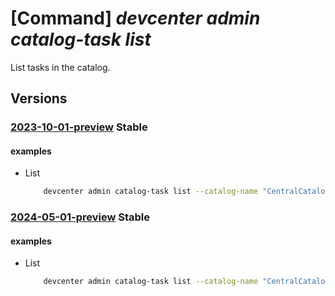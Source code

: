 # [Command] _devcenter admin catalog-task list_

List tasks in the catalog.

## Versions

### [2023-10-01-preview](/Resources/mgmt-plane/L3N1YnNjcmlwdGlvbnMve30vcmVzb3VyY2Vncm91cHMve30vcHJvdmlkZXJzL21pY3Jvc29mdC5kZXZjZW50ZXIvZGV2Y2VudGVycy97fS9jYXRhbG9ncy97fS90YXNrcw==/2023-10-01-preview.xml) **Stable**

<!-- mgmt-plane /subscriptions/{}/resourcegroups/{}/providers/microsoft.devcenter/devcenters/{}/catalogs/{}/tasks 2023-10-01-preview -->

#### examples

- List
    ```bash
        devcenter admin catalog-task list --catalog-name "CentralCatalog" --dev-center-name "Contoso" --resource-group "rg1"
    ```

### [2024-05-01-preview](/Resources/mgmt-plane/L3N1YnNjcmlwdGlvbnMve30vcmVzb3VyY2Vncm91cHMve30vcHJvdmlkZXJzL21pY3Jvc29mdC5kZXZjZW50ZXIvZGV2Y2VudGVycy97fS9jYXRhbG9ncy97fS90YXNrcw==/2024-05-01-preview.xml) **Stable**

<!-- mgmt-plane /subscriptions/{}/resourcegroups/{}/providers/microsoft.devcenter/devcenters/{}/catalogs/{}/tasks 2024-05-01-preview -->

#### examples

- List
    ```bash
        devcenter admin catalog-task list --catalog-name "CentralCatalog" --dev-center-name "Contoso" --resource-group "rg1"
    ```
